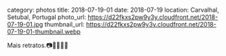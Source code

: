 category: photos 
title: 2018-07-19-01
date: 2018-07-19
location: Carvalhal, Setubal, Portugal
photo_url: https://d22fkxs2pw9y3y.cloudfront.net/2018-07-19-01.jpg
thumbnail_url: https://d22fkxs2pw9y3y.cloudfront.net/2018-07-19-01-thumbnail.webp

Mais retratos.📷🍪👩🏼‍⚕️               